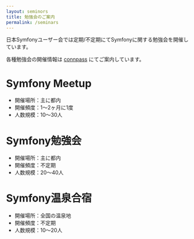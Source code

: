 ```yaml
---
layout: seminors
title: 勉強会のご案内
permalink: /seminars
---
```


日本Symfonyユーザー会では定期/不定期にてSymfonyに関する勉強会を開催しています。

各種勉強会の開催情報は [connpass](https://symfony.connpass.com/) にてご案内しています。

# Symfony Meetup

* 開催場所：主に都内
* 開催頻度：1〜2ヶ月に1度
* 人数規模：10〜30人

# Symfony勉強会

* 開催場所：主に都内
* 開催頻度：不定期
* 人数規模：20〜40人

# Symfony温泉合宿

* 開催場所：全国の温泉地
* 開催頻度：不定期
* 人数規模：10〜20人
